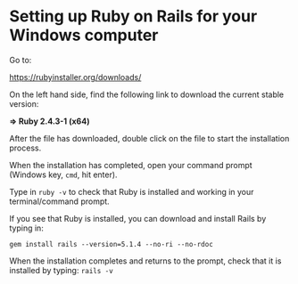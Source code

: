 # Setting up Ruby on Rails for your Windows computer

Go to:

https://rubyinstaller.org/downloads/

On the left hand side, find the following link to download the current stable version:

**=> Ruby 2.4.3-1 (x64)**

After the file has downloaded, double click on the file to start the installation process.

When the installation has completed, open your command prompt (Windows key, `cmd`, hit enter).

Type in `ruby -v` to check that Ruby is installed and working in your terminal/command prompt.

If you see that Ruby is installed, you can download and install Rails by typing in:

```
gem install rails --version=5.1.4 --no-ri --no-rdoc
```

When the installation completes and returns to the prompt, check that it is installed by typing: `rails -v`

